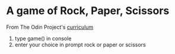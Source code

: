 # A game of Rock, Paper, Scissors

From The Odin Project's [curriculum](https://www.theodinproject.com/courses/web-development-101/lessons/rock-paper-scissors)

1. type game() in console
2. enter your choice in prompt rock or paper or scissors
